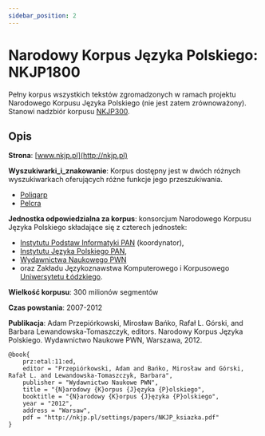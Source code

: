 ```yaml
---
sidebar_position: 2
---
```


# Narodowy Korpus Języka Polskiego: NKJP1800

Pełny korpus wszystkich tekstów zgromadzonych w ramach projektu Narodowego Korpusu Języka Polskiego (nie jest zatem zrównoważony). Stanowi nadzbiór korpusu [NKJP300](./nkjp300.md). 

## Opis

__Strona__: [www.nkjp.pl](http://nkjp.pl)

__Wyszukiwarki_i_znakowanie__: Korpus dostępny jest w dwóch różnych wyszukiwarkach oferujących różne funkcje jego przeszukiwania.
* [Poliqarp](http://nkjp.pl/poliqarp/) 
* [Pelcra](http://www.nkjp.uni.lodz.pl/)

__Jednostka odpowiedzialna za korpus__: konsorcjum Narodowego Korpusu Języka Polskiego składające się z czterech jednostek:
* [Instytutu Podstaw Informatyki PAN](http://www.ipipan.waw.pl/) (koordynator), 
* [Instytutu Języka Polskiego PAN](http://www.ijp-pan.krakow.pl/), 
* [Wydawnictwa Naukowego PWN](http://www.pwn.pl/) 
* oraz Zakładu Językoznawstwa Komputerowego i Korpusowego [Uniwersytetu Łódzkiego](http://www.uni.lodz.pl/). 

__Wielkość korpusu__: 300 milionów segmentów

__Czas powstania__: 2007-2012

__Publikacja__: Adam Przepiórkowski, Mirosław Bańko, Rafał L. Górski, and Barbara Lewandowska-Tomaszczyk, editors. Narodowy Korpus Języka Polskiego. Wydawnictwo Naukowe PWN, Warszawa, 2012.

```
@book{
    prz:etal:11:ed,
    editor = "Przepiórkowski, Adam and Bańko, Mirosław and Górski, Rafał L. and Lewandowska-Tomaszczyk, Barbara",
    publisher = "Wydawnictwo Naukowe PWN",
    title = "{N}arodowy {K}orpus {J}ęzyka {P}olskiego",
    booktitle = "{N}arodowy {K}orpus {J}ęzyka {P}olskiego",
    year = "2012",
    address = "Warsaw",
    pdf = "http://nkjp.pl/settings/papers/NKJP_ksiazka.pdf"
}
```

